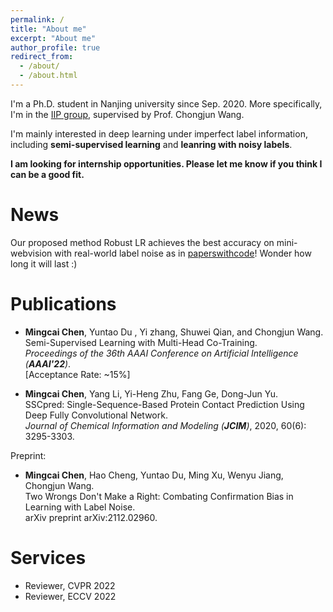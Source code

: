 ```yaml
---
permalink: /
title: "About me"
excerpt: "About me"
author_profile: true
redirect_from: 
  - /about/
  - /about.html
---
```


I'm a Ph.D. student in Nanjing university since Sep. 2020. More specifically, I'm in the [IIP group](http://iip.nju.edu.cn/), supervised by Prof. Chongjun Wang.

I'm mainly interested in deep learning under imperfect label information, including **semi-supervised learning** and **leanring with noisy labels**. 

**I am looking for internship opportunities. Please let me know if you think I can be a good fit.**

News
======
Our proposed method Robust LR achieves the best accuracy on mini-webvision with real-world label noise as in [paperswithcode](https://paperswithcode.com/sota/image-classification-on-mini-webvision-1-0?p=longremix-robust-learning-with-high)! Wonder how long it will last :)

Publications
======

- **Mingcai Chen**, Yuntao Du , Yi zhang, Shuwei Qian, and Chongjun Wang.  
Semi-Supervised Learning with Multi-Head Co-Training.  
*Proceedings of the 36th AAAI Conference on Artificial Intelligence (**AAAI'22**)*.  
[Acceptance Rate: ~15%]

- **Mingcai Chen**, Yang Li, Yi-Heng Zhu, Fang Ge, Dong-Jun Yu.  
SSCpred: Single-Sequence-Based Protein Contact Prediction Using Deep Fully Convolutional Network.  
*Journal of Chemical Information and Modeling (**JCIM**)*, 2020, 60(6): 3295-3303.  

Preprint:
- **Mingcai Chen**, Hao Cheng, Yuntao Du, Ming Xu, Wenyu Jiang, Chongjun Wang.  
Two Wrongs Don't Make a Right: Combating Confirmation Bias in Learning with Label Noise.  
arXiv preprint arXiv:2112.02960.

Services
======
- Reviewer, CVPR 2022
- Reviewer, ECCV 2022

